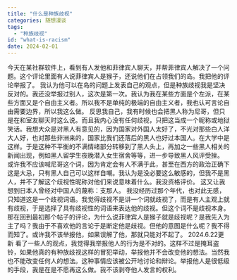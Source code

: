 ```yaml
---
title: "什么是种族歧视"
categories: 随想漫谈
tags:
  - "种族歧视"
id: "what-is-racism"
date: 2024-02-01
---
```


今天在某社群软件上，看到有人发他和菲律宾人聊天，并帮菲律宾人解决了一个问题。这个评论里面有人说菲律宾人是猴子，还说他们在占领我们的岛。我把他的评论举报了。 我认为他可以在岛的问题上发表自己的观点，但是种族歧视我是坚决反对的。我还没举报过别人，这次是第一次。我认为我在某些方面是个左派，在某些方面又是个自由主义者。所以我不是单纯的极端的自由主义者，我也认可言论自由需要边界，所以我这么做。 反思我自己，我有时候也会把黑人称为尼哥，但只是在和室友聊天时这么说。而且我内心没有任何歧视，只把这当成一个昵称或地狱笑话。我想大众是对黑人有意见的，因为国家对外国人太好了，不光对那些白人洋大人好，也对那些非洲来的，国家比我们还落后的黑人也好过本国人。在大学中是这样。于是这种不平衡的不满情绪部分转移到了黑人头上，再加之一些黑人相关的新闻出现，例如黑人留学生夜晚潜入女生宿舍等等，进一步导致黑人风评受挫。 或许我不应该喊尼哥这个词，因为肯定会有人不满于此，甚至在西方的政治正确下这是大忌，只有黑人自己可以这样自嘲。我认为是没必要这么敏感的，但我不是黑人，并不了解这个歧视性昵称对他们来说意味着什么。我没资格评价。 这又让我想到日本人曾经对中国人的蔑称：支那人。 我没经历过那个年代，也对此无感，只知道这是一个歧视词语。我觉得歧视不是讲一个词就歧视了，而是有人主观上就有歧视，于是选择了具有歧视性的词语来表达他的歧视。但这个词不是歧视本身。 那在回到最初那个帖子的评论，为什么说菲律宾人是猴子就是歧视呢？是我先入为主了吗？我由于不喜欢他的言论于是断定他是歧视。但他的意图是什么呢？我不得而知了。或许我不该举报他，如果误解了他，那就只能对不起了。 2024.6.22更新 看了一些人的观点，我觉得我举报他人的行为是不对的。这样不过是掩耳盗铃，如果他真的有种族歧视这样的冒犯举动，举报他并不会改变他的想法。当然我也不能改变任何人的想法。这种事情应该被公开地讨论和辩论。举报他人是很低级的手段，我是在是不愿再这么做。我不该剥夺他人发言的权利。